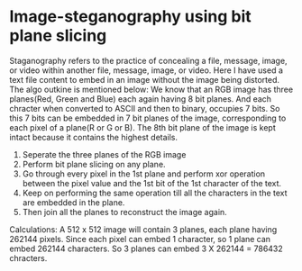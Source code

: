 # Image-steganography using bit plane slicing
Staganography refers to the practice of concealing a file, message, image, or video within another file, message, image, or video. Here I have used a text file content to embed in an image without the image being distorted. 
The algo outkine is mentioned below:
We know that an RGB image has three planes(Red, Green and Blue) each again having 8 bit planes. And each chracter when converted to ASCII and then to binary, occupies 7 bits. So this 7 bits can be embedded in 7 bit planes of the image, corresponding to each pixel of a plane(R or G or B). The 8th bit plane of the image is kept intact because it contains the highest details. 
1. Seperate the three planes of the RGB image
1. Perform bit plane slicing on any plane.
2. Go through every pixel in the 1st plane and perform xor operation between the pixel value and the 1st bit of the 1st character of the text.
3. Keep on performing the same operation till all the characters in the text are embedded in the plane.
4. Then join all the planes to reconstruct the image again.

Calculations:
A 512 x 512 image will contain 3 planes, each plane having 262144 pixels. 
Since each pixel can embed 1 character, so 1 plane can embed 262144 characters.
So 3 planes can embed 3 X 262144 = 786432 chracters.

